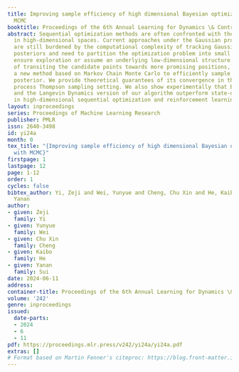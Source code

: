 ```yaml
---
title: Improving sample efficiency of high dimensional Bayesian optimization with
  MCMC
booktitle: Proceedings of the 6th Annual Learning for Dynamics \& Control Conference
abstract: Sequential optimization methods are often confronted with the curse of dimensionality
  in high-dimensional spaces. Current approaches under the Gaussian process framework
  are still burdened by the computational complexity of tracking Gaussian process
  posteriors and need to partition the optimization problem into small regions to
  ensure exploration or assume an underlying low-dimensional structure. With the idea
  of transiting the candidate points towards more promising positions, we propose
  a new method based on Markov Chain Monte Carlo to efficiently sample from an approximated
  posterior. We provide theoretical guarantees of its convergence in the Gaussian
  process Thompson sampling setting. We also show experimentally that both the Metropolis-Hastings
  and the Langevin Dynamics version of our algorithm outperform state-of-the-art methods
  in high-dimensional sequential optimization and reinforcement learning benchmarks.
layout: inproceedings
series: Proceedings of Machine Learning Research
publisher: PMLR
issn: 2640-3498
id: yi24a
month: 0
tex_title: "{Improving sample efficiency of high dimensional Bayesian optimization
  with MCMC}"
firstpage: 1
lastpage: 12
page: 1-12
order: 1
cycles: false
bibtex_author: Yi, Zeji and Wei, Yunyue and Cheng, Chu Xin and He, Kaibo and Sui,
  Yanan
author:
- given: Zeji
  family: Yi
- given: Yunyue
  family: Wei
- given: Chu Xin
  family: Cheng
- given: Kaibo
  family: He
- given: Yanan
  family: Sui
date: 2024-06-11
address:
container-title: Proceedings of the 6th Annual Learning for Dynamics \& Control Conference
volume: '242'
genre: inproceedings
issued:
  date-parts:
  - 2024
  - 6
  - 11
pdf: https://proceedings.mlr.press/v242/yi24a/yi24a.pdf
extras: []
# Format based on Martin Fenner's citeproc: https://blog.front-matter.io/posts/citeproc-yaml-for-bibliographies/
---
```

